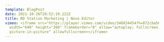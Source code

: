 ```yaml
---
template: BlogPost
date: 2021-10-26T20:52:19.222Z
title: RD Station Marketing | Novo Editor
vimeo: <iframe src="https://player.vimeo.com/video/346034454?h=872cba503c"
  width="640" height="360" frameborder="0" allow="autoplay; fullscreen;
  picture-in-picture" allowfullscreen></iframe>
---
```

